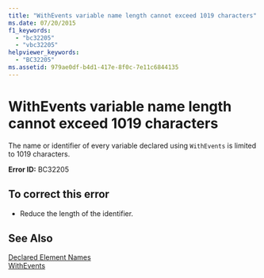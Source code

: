 ```yaml
---
title: "WithEvents variable name length cannot exceed 1019 characters"
ms.date: 07/20/2015
f1_keywords: 
  - "bc32205"
  - "vbc32205"
helpviewer_keywords: 
  - "BC32205"
ms.assetid: 979ae0df-b4d1-417e-8f0c-7e11c6844135
---
```

# WithEvents variable name length cannot exceed 1019 characters
The name or identifier of every variable declared using `WithEvents` is limited to 1019 characters.  
  
 **Error ID:** BC32205  
  
## To correct this error  
  
- Reduce the length of the identifier.  
  
## See Also  
 [Declared Element Names](../../visual-basic/programming-guide/language-features/declared-elements/declared-element-names.md)  
 [WithEvents](../../visual-basic/language-reference/modifiers/withevents.md)
